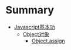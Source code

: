 # Summary


* [Javascript基本功](Javascript基本功/README.md)
    * [Object对象](Javascript基本功/Object对象/README.md)
        * [Object.assign](Javascript基本功/Object对象/Object.assign.md)